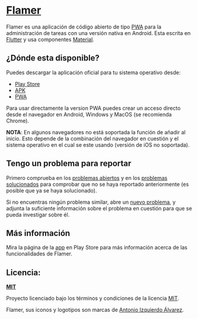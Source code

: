# [Flamer](https://github.com/ant04x/Flamer)

Flamer es una aplicación de código abierto de tipo [PWA](https://en.wikipedia.org/wiki/Progressive_web_application)
para la administración de tareas con una versión nativa en Android. Esta escrita en [Flutter](https://flutter.dev/)
y usa componentes [Material](https://material.io/).

<!--![GitHub Desktop screenshot - Windows](https://cloud.githubusercontent.com/assets/359239/26094502/a1f56d02-3a5d-11e7-8799-23c7ba5e5106.png)-->

## ¿Dónde esta disponible?

Puedes descargar la aplicación oficial para tu sistema operativo desde:

- [Play Store](https://play.google.com/store/apps/details?id=io.ant04x.flamer)
- [APK](https://github.com/ant04x/Flamer/releases/download/release-1.0.4-beta4/flamer-android-release-1.0.4-beta4.apk)
- [PWA](https://flamer-89f12.firebaseapp.com/)

Para usar directamente la version PWA puedes crear un acceso directo
desde el navegador en Android, Windows y MacOS (se recomienda Chrome).

**NOTA**: En algunos navegadores no está soportada la función de añadir al 
inicio. Esto depende de la combinación del navegador en cuestión y el
sistema operativo en el cual se este usando (versión de iOS no soportada).

## Tengo un problema para reportar 

Primero comprueba en los [problemas abiertos](https://github.com/ant04x/Flamer/issues?q=is%3Aopen)
y en los [problemas solucionados](https://github.com/ant04x/Flamer/issues?q=is%3Aclosed)
para comprobar que no se haya reportado anteriormente (es posible que ya se 
haya solucionado).

Si no encuentras ningún problema similar, abre un [nuevo problema](https://github.com/ant04x/Flamer/issues/new/choose),
y adjunta la suficiente información sobre el problema en cuestión para que se 
pueda investigar sobre él.

## Más información

Mira la página de la [app](https://play.google.com/store/apps/details?id=io.ant04x.flamer) en Play Store para más
información acerca de las funcionalidades de Flamer.

## Licencia:

**[MIT](LICENSE)**

Proyecto licenciado bajo los términos y condiciones de la licencia [MIT](LICENSE).

Flamer, sus iconos y logotipos son marcas de [Antonio Izquierdo Álvarez](https://github.com/ant04x).

